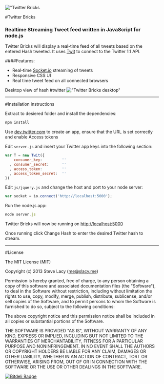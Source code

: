!["Twitter Bricks](http://stevelacy.github.io/twitter-bricks/images/twitter-bricks.png)


#Twitter Bricks

### Realtime Streaming Tweet feed written in JavaScript for node.js
Twitter Bricks will display a real-time feed of all tweets based on the entered Hash tweeted. It uses [Twit](https://github.com/ttezel/twit) to connect to the Twitter 1.1 API.

####Features:

* Real-time [Socket.io](https://github.com/LearnBoost/socket.io) streaming of tweets
* Responsive CSS UI
* Real time tweet feed on all connected browsers


Desktop view of hash #twitter
!["Twitter Bricks desktop"](http://stevelacy.github.io/twitter-bricks/images/desktop.png)

*** 




#Installation instructions

Extract to desiered folder and install the dependencies:
``` javascript
npm install
```

Use [dev.twitter.com](https://dev.twitter.com) to create an app, ensure that the URL is set correctly and enable Access tokens

Edit  `server.js` and insert your Twitter app keys into the following section:

```javascript
var T = new Twit({
    consumer_key:         ''
  , consumer_secret:      ''
  , access_token:         ''
  , access_token_secret:  ''
})
```

Edit `js/jquery.js` and change the host and port to your node server:
```javascript
var socket = io.connect('http://localhost:5000'); 
```

Run the node.js app:
```javascript
node server.js
```

Twitter Bricks will now be running on [http://localhost:5000](http://localhost:5000)

Once running click Change Hash to enter the desired Twitter hash to stream.




***




#License

The MIT License (MIT)

Copyright (c) 2013 Steve Lacy (me@slacy.me)

Permission is hereby granted, free of charge, to any person obtaining a copy
of this software and associated documentation files (the "Software"), to deal
in the Software without restriction, including without limitation the rights
to use, copy, modify, merge, publish, distribute, sublicense, and/or sell
copies of the Software, and to permit persons to whom the Software is
furnished to do so, subject to the following conditions:

The above copyright notice and this permission notice shall be included in
all copies or substantial portions of the Software.

THE SOFTWARE IS PROVIDED "AS IS", WITHOUT WARRANTY OF ANY KIND, EXPRESS OR
IMPLIED, INCLUDING BUT NOT LIMITED TO THE WARRANTIES OF MERCHANTABILITY,
FITNESS FOR A PARTICULAR PURPOSE AND NONINFRINGEMENT. IN NO EVENT SHALL THE
AUTHORS OR COPYRIGHT HOLDERS BE LIABLE FOR ANY CLAIM, DAMAGES OR OTHER
LIABILITY, WHETHER IN AN ACTION OF CONTRACT, TORT OR OTHERWISE, ARISING FROM,
OUT OF OR IN CONNECTION WITH THE SOFTWARE OR THE USE OR OTHER DEALINGS IN
THE SOFTWARE.


[![Bitdeli Badge](https://d2weczhvl823v0.cloudfront.net/stevelacy/twitter-bricks/trend.png)](https://bitdeli.com/free "Bitdeli Badge")

